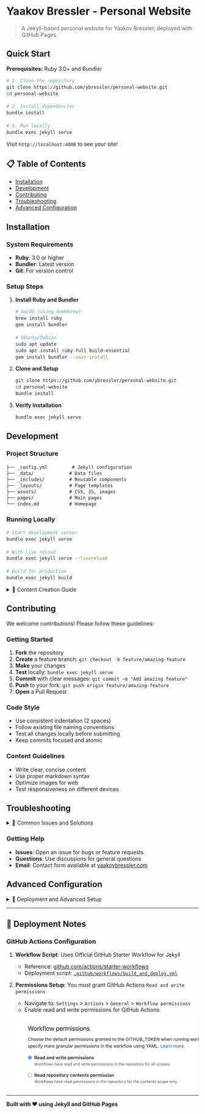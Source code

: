 # Yaakov Bressler - Personal Website

> A Jekyll-based personal website for Yaakov Bressler, deployed with GitHub Pages

## Quick Start

**Prerequisites:** Ruby 3.0+ and Bundler

```bash
# 1. Clone the repository
git clone https://github.com/ybressler/personal-website.git
cd personal-website

# 2. Install dependencies
bundle install

# 3. Run locally
bundle exec jekyll serve
```

Visit `http://localhost:4000` to see your site!

## 📋 Table of Contents

- [Installation](#installation)
- [Development](#development)
- [Contributing](#contributing)
- [Troubleshooting](#troubleshooting)
- [Advanced Configuration](#advanced-configuration)

## Installation

### System Requirements
- **Ruby**: 3.0 or higher
- **Bundler**: Latest version
- **Git**: For version control

### Setup Steps

1. **Install Ruby and Bundler**
   ```bash
   # macOS (using Homebrew)
   brew install ruby
   gem install bundler
   
   # Ubuntu/Debian
   sudo apt update
   sudo apt install ruby-full build-essential
   gem install bundler --user-install
   ```

2. **Clone and Setup**
   ```bash
   git clone https://github.com/ybressler/personal-website.git
   cd personal-website
   bundle install
   ```

3. **Verify Installation**
   ```bash
   bundle exec jekyll serve
   ```

## Development

### Project Structure
```
├── _config.yml         # Jekyll configuration
├── _data/             # Data files
├── _includes/         # Reusable components
├── _layouts/          # Page templates
├── assets/            # CSS, JS, images
├── pages/             # Main pages
└── index.md           # Homepage
```

### Running Locally
```bash
# Start development server
bundle exec jekyll serve

# With live reload
bundle exec jekyll serve --livereload

# Build for production
bundle exec jekyll build
```

<details>
<summary>🎨 Content Creation Guide</summary>

### Creating Pages
You can create pages using [markdown or HTML](MARKDOWN_HTML_GUIDE.md).

### Available Components
Use these styled components in your content:

```html
<div class="info-msg">
  <i class="fa fa-info-circle"></i>
  This is an info message.
</div>

<div class="success-msg">
  <i class="fa fa-check"></i>
  This is a success message.
</div>

<div class="warning-msg">
  <i class="fa fa-warning"></i>
  Warning message here.
</div>

<div class="error-msg">
  <i class="fa fa-times-circle"></i>
  This is an error message.
</div>
```

### Theme Information
- **Base theme**: [jekyll-theme-minimal-resume](https://github.com/murraco/jekyll-theme-minimal-resume)
- **Menu system**: [Jekyll Menus](https://github.com/forestryio/jekyll-menus)

</details>

## Contributing

We welcome contributions! Please follow these guidelines:

### Getting Started
1. **Fork** the repository
2. **Create** a feature branch: `git checkout -b feature/amazing-feature`
3. **Make** your changes
4. **Test** locally: `bundle exec jekyll serve`
5. **Commit** with clear messages: `git commit -m "Add amazing feature"`
6. **Push** to your fork: `git push origin feature/amazing-feature`
7. **Open** a Pull Request

### Code Style
- Use consistent indentation (2 spaces)
- Follow existing file naming conventions
- Test all changes locally before submitting
- Keep commits focused and atomic

### Content Guidelines
- Write clear, concise content
- Use proper markdown syntax
- Optimize images for web
- Test responsiveness on different devices

## Troubleshooting

<details>
<summary>🚨 Common Issues and Solutions</summary>

### Bundle Install Failures
```bash
# If you get permission errors
gem install bundler --user-install

# If Ruby version conflicts
rbenv install 3.1.2
rbenv local 3.1.2
```

### Jekyll Build Errors
```bash
# Clear cache and rebuild
bundle exec jekyll clean
bundle exec jekyll build

# Update dependencies
bundle update
```

### Local Server Issues
```bash
# Kill existing Jekyll processes
pkill -f jekyll

# Try different port
bundle exec jekyll serve --port 4001
```

### GitHub Actions Deployment Issues
- Ensure GitHub Actions has **Read and write permissions**
- Check `Settings` > `Actions` > `General` > `Workflow permissions`
- Verify CNAME file matches your domain

</details>

### Getting Help
- **Issues**: Open an issue for bugs or feature requests
- **Questions**: Use discussions for general questions
- **Email**: Contact form available at [yaakovbressler.com](https://yaakovbressler.com)

## Advanced Configuration

<details>
<summary>🚀 Deployment and Advanced Setup</summary>

### GitHub Pages Deployment
This site uses a custom deployment workflow because it includes non-whitelisted packages and themes.

**Important Setup Requirements:**
1. **GitHub Actions Permissions**: Grant `Read and write permissions`
   - Navigate to `Settings` > `Actions` > `General` > `Workflow permissions`
   - Select "Read and write permissions"
   
   ![GitHub Actions Settings](images/github-actions-settings.png)

2. **Deployment Workflow**: Located at [`.github/workflows/build-jekyll.yml`](.github/workflows/build-jekyll.yml)
   - Uses [jekyll-deploy-action](https://github.com/jeffreytse/jekyll-deploy-action)
   - Automatically builds and deploys to `gh-pages` branch
   - Configured for custom domain: `yaakovbressler.com`

### Key Dependencies
- **Jekyll**: Static site generator
- **GitHub Pages**: Hosting with custom gems
- **Jekyll Remote Theme**: Theme support
- **Jekyll Menus**: Navigation system
- **Jekyll SEO Tag**: SEO optimization
- **Jekyll Sitemap**: XML sitemap generation

### Configuration Files
- `_config.yml`: Main Jekyll configuration
- `Gemfile`: Ruby dependencies
- `CNAME`: Custom domain configuration

</details>

---

## 📝 Deployment Notes

### GitHub Actions Configuration
1. **Workflow Script**: Uses Official GitHub Starter Workflow for Jekyll
   - Reference: [github.com/actions/starter-workflows](https://github.com/actions/starter-workflows/blob/main/pages/jekyll.yml)
   - Deployment script: [`.github/workflows/build_and_deploy.yml`](.github/workflows/build_and_deploy.yml)

2. **Permissions Setup**: You must grant GitHub Actions `Read and write permissions`
   - Navigate to: `Settings` > `Actions` > `General` > `Workflow permissions`
   - Enable read and write permissions for GitHub Actions

   ![GitHub Actions Settings](images/github-actions-settings.png)

---

**Built with ❤️ using Jekyll and GitHub Pages**
